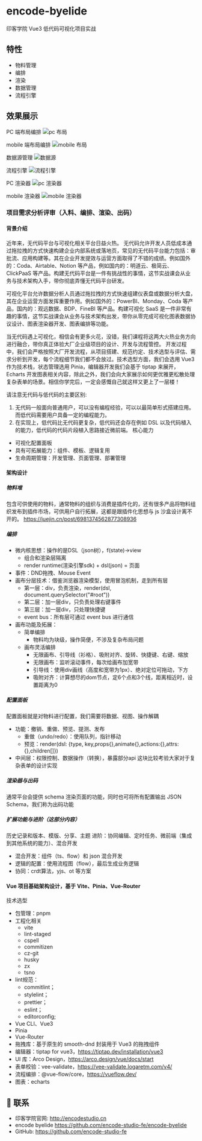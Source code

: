 # encode-byelide
印客学院 Vue3 低代码可视化项目实战

## 特性
- 物料管理
- 编排
- 渲染
- 数据管理
- 流程引擎

## 效果展示

PC 端布局编排
![pc 布局](example/layout-pc.jpg)

mobile 端布局编排
![mobile 布局](example/layout-mobile.jpg)

数据源管理
![数据源](example/dataSource.jpg)

流程引擎
![流程引擎](example/flow.jpg)

PC 渲染器
![pc 渲染器](example/runner-pc.jpg)

mobile 渲染器
![mobile 渲染器](example/runner-mobile.jpg)

### 项目需求分析评审（入料、编排、渲染、出码）
#### 背景介绍
近年来，无代码平台与可视化相关平台日益火热。
无代码允许开发人员低成本通过拖拉拽的方式快速构建企业内部系统或落地页，常见的无代码平台能力包括：审批流、应用构建等。其在企业开发提效与运营方面取得了不错的成绩。例如国外的：Coda、Airtable、Notion 等产品，例如国内的：明道云、极简云、ClickPaaS 等产品。构建无代码平台是一件有挑战性的事情，这节实战课会从业务与技术架构入手，带你彻底弄懂无代码平台研发。

可视化平台允许数据分析人员通过拖拉拽的方式快速组建仪表盘或数据分析大盘，其在企业运营方面发挥重要作用。例如国外的：PowerBI、Monday、Coda 等产品，国内的：观远数据、BDP、FineBI 等产品。构建可视化 SaaS 是一件非常有趣的事情，这节实战课会从业务与技术架构出发，带你从零完成可视化图表数据协议设计、图表渲染器开发、图表编排等功能。

当无代码遇上可视化，相信会有更多火花，没错，我们课程将这两大火热业务方向进行融合，带你真正体验大厂企业级项目的设计、开发与流程管控。
开发过程中，我们会严格按照大厂开发流程，从项目搭建、规范约定、技术选型与评估、需求分析到开发，每个流程细节我们都不会放过。技术选型方面，我们会选用 Vue3 作为技术栈，状态管理选用 Pinia，编辑器开发我们会基于 tiptap 来展开，Echarts 开发图表相关内容，除此之外，我们会向大家展示如何更优雅更松散处理复杂表单的场景。相信你学完后，一定会感慨自己就这样又更上了一层楼！

请注意无代码与低代码的主要区别:
1. 无代码一般面向普通用户，可以没有编程经验，可以以最简单形式搭建应用。而低代码需要用户具备一定的编程能力。
2. 在实现上，低代码比无代码更复杂，低代码还会存在例如 DSL 以及代码植入的能力，低代码的代码片段植入思路接近微前端。
核心能力
- 可视化配置面板
- 具有可拓展能力：组件、模板、逻辑复用
- 生命周期管理：开发管理、页面管理、部署管理

#### 架构设计
##### 物料堆
包含可供使用的物料，通常物料的组织与消费是插件化的，还有很多产品将物料组织发布到插件市场，可供用户自行拓展，这都是跟插件化思想与 js 沙盒设计离不开的。
https://juejin.cn/post/6981374562877308936

##### 编排
- 微内核思想：操作的是DSL（json树），f(state)->view 
  - 组合和渲染层隔离
  - render runtime(渲染引擎sdk) + dsl(json) = 页面
- 事件：DND拖拽、Mouse Event
- 画布分层技术：借鉴浏览器渲染模型，使用冒泡机制，走到所有层 
  - 第一层：div，负责渲染，render(dsl, document.querySelector("#root"))
  - 第二层：加一层div，只负责处理右键事件
  - 第三层：加一层div，只处理快捷键
  - event bus：所有层可通过 event bus 进行通信
- 画布功能及拓展：
  - 简单编排
    - 物料均为块级，操作简便，不涉及复杂布局问题
  - 画布灵活编排
    - 无限画布、引导线（衫格）、吸附对齐、旋转、快捷键、右键、缩放 
    - 无限画布：监听滚动事件，每次给画布加宽带
    - 引导线：使用div画线（高度和宽带为1px）、绝对定位可拖动，下方
    - 吸附对齐：计算想尽的dom节点，定6个点和3个线，距离相近时，设置距离为0

##### 配置面板
配置面板就是对物料进行配置，我们需要将数据、视图、操作解耦
- 功能：撤销、重做、预览、提测、发布 
  - 重做（undo/redo）：使用队列，指针移动
  - 预览：render(dsl: {type, key,props{},animate{},actions:{},attrs:{},children[]})
- 中间层：权限控制、数据操作（转换），暴露部分api
这块比较考验大家对于复杂表单的设计实现

##### 渲染器与出码
通常平台会提供 schema 渲染页面的功能，同时也可将所有配置输出 JSON Schema，我们称为出码功能

##### 扩展功能与进阶（这部分内容）
历史记录和版本、模版、分享、主题
进阶：协同编辑、定时任务、微前端（集成到其他系统的能力）、混合开发
- 混合开发：组件（ts、flow）和 json 混合开发
- 逻辑的配置：使用流程图（flow），最后生成业务逻辑
- 协同：crdt算法，yjs、ot 等方案

#### Vue 项目基础架构设计，基于 Vite、Pinia、Vue-Router
技术选型
- 包管理：pnpm
- 工程化相关
  - vite
  - lint-staged
  - cspell
  - commitizen
  - cz-git
  - husky
  - zx
  - tsno
- lint规范：
  - commitlint；
  - stylelint；
  - prettier；
  - eslint；
  - editorconfig;
- Vue CLI、Vue3
- Pinia
- Vue-Router
- 拖拽库：基于原生的 smooth-dnd 封装用于 Vue3 的拖拽组件
- 编辑器：tiptap for vue3，https://tiptap.dev/installation/vue3
- UI 库：Arco Design，https://arco.design/vue/docs/start
- 表单校验：vee-validate，https://vee-validate.logaretm.com/v4/
- 流程编排：@vue-flow/core，https://vueflow.dev/
- 图表：echarts

## 📧 联系
- 印客学院官网: http://encodestudio.cn
- encode byelide https://github.com/encode-studio-fe/encode-byelide
- GitHub: https://github.com/encode-studio-fe
